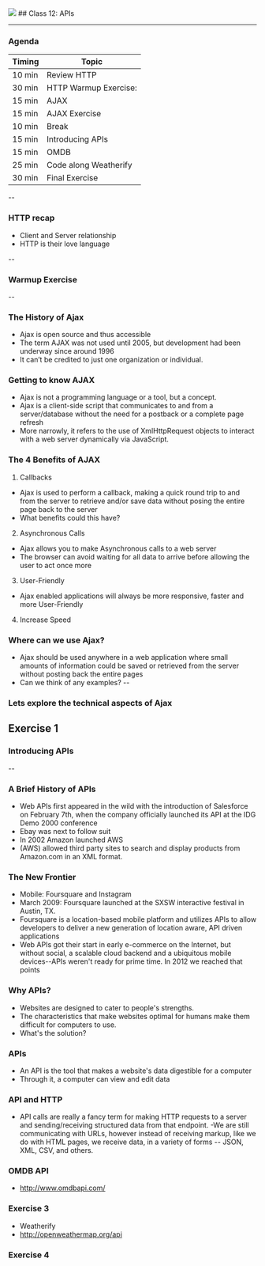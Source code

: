 

<img src="https://ga-core.s3.amazonaws.com/production/uploads/program/default_image/5225/JS-logo-official.png" style="max-width: 100px; border: none; box-shadow: none" />
## Class 12: APIs

---
### Agenda
| Timing | Topic                                    |
| ------ | ---------------------------------------- |
| 10 min | Review HTTP                              |
| 30 min | HTTP Warmup Exercise:                    |
| 15 min | AJAX                                     |
| 15 min | AJAX Exercise                            |
| 10 min | Break                                    |
| 15 min | Introducing APIs                         |
| 15 min | OMDB                    |
| 25 min | Code along Weatherify                    |
| 30 min | Final Exercise                           |


--
### HTTP recap
- Client and Server relationship
- HTTP is their love language

--
### Warmup Exercise

--
### The History of Ajax
- Ajax is open source and thus accessible
- The term AJAX was not used until 2005, but development had been underway since around 1996
- It can’t be credited to just one organization or individual.

### Getting to know AJAX
- Ajax is not a programming language or a tool, but a concept.
- Ajax is a client-side script that communicates to and from a server/database without the need for a postback or a complete page refresh
- More narrowly, it refers to the use of XmlHttpRequest objects to interact with a web server dynamically via JavaScript.

### The 4 Benefits of AJAX
1. Callbacks
- Ajax is used to perform a callback, making a quick round trip to and from the server to retrieve and/or save data without posing the entire page back to the server
- What benefits could this have?
2. Asynchronous Calls
- Ajax allows you to make Asynchronous calls to a web server
- The browser can avoid waiting for all data to arrive before allowing the user to act once more
3. User-Friendly
- Ajax enabled applications will always be more responsive, faster and more User-Friendly
4. Increase Speed

### Where can we use Ajax?
- Ajax should be used anywhere in a web application where small amounts of information could be saved or retrieved from the server without posting back the entire pages
- Can we think of any examples?
--

### Lets explore the technical aspects of Ajax
Exercise 1
---
### Introducing APIs
--

### A Brief History of APIs
- Web APIs first appeared in the wild with the introduction of Salesforce on February 7th, when the company officially launched its API at the IDG Demo 2000 conference
- Ebay was next to follow suit
- In 2002 Amazon launched AWS
- (AWS) allowed third party sites to search and display products from Amazon.com in an XML format.

### The New Frontier
- Mobile: Foursquare and Instagram
- March 2009: Foursquare launched at the SXSW interactive festival in Austin, TX.
- Foursquare is a location-based mobile platform and utilizes APIs to allow developers to deliver a new generation of location aware, API driven applications
- Web APIs got their start in early e-commerce on the Internet, but without social, a scalable cloud backend and a ubiquitous mobile devices--APIs weren't ready for prime time. In 2012 we reached that points

### Why APIs?
- Websites are designed to cater to people's strengths.
- The characteristics that make websites optimal for humans make them difficult for computers to use.
- What's the solution?

### APIs
- An API is the tool that makes a website's data digestible for a computer
- Through it, a computer can view and edit data

### API and HTTP
- API calls are really a fancy term for making HTTP requests to a server and sending/receiving structured data from that endpoint.
-We are still communicating with URLs, however instead of receiving markup, like we do with HTML pages, we receive data, in a variety of forms -- JSON, XML, CSV, and others.

### OMDB API
- http://www.omdbapi.com/

### Exercise 3
- Weatherify
- http://openweathermap.org/api

### Exercise 4

